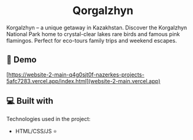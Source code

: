 <h1 align="center" id="title">Qorgalzhyn</h1>

<p id="description">Korgalzhyn – a unique getaway in Kazakhstan. Discover the Korgalzhyn National Park home to crystal-clear lakes rare birds and famous pink flamingos. Perfect for eco-tours family trips and weekend escapes.</p>

<h2>🚀 Demo</h2>

[https://website-2-main-q4g0sjt0f-nazerkes-projects-5afc7283.vercel.app/index.html](website-2-main.vercel.app)

  
  
<h2>💻 Built with</h2>

Technologies used in the project:

*   HTML/CSS/JS ⭐
